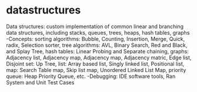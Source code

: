# datastructures
Data structures:  custom implementation of common linear and branching data structures, including stacks, queues, trees, heaps, hash tables, graphs
-Concepts:   sorting algorithms: Bubble, Counting, Insertion, Merge,  Quick, radix, Selection sorter, tree algorithms: AVL, Binary Search, Red and Black, and Splay Tree,  hash tables: Linear Probing and Separate chaining, graphs: Adjacency list, Adjacency map, Adjacency map, Adjacency matric, Edge list, Disjoint set: Up Tree, list: Array based list, Singly linked list, Positional list, map: Search Table map, Skip list map, Unordered Linked List Map, priority queue: Heap Priority Queue, etc. 
-Debugging: IDE software tools, Ran System and Unit Test Cases
